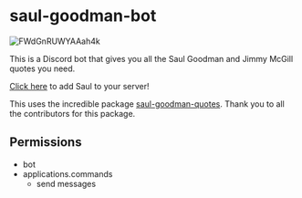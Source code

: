 # saul-goodman-bot

![FWdGnRUWYAAah4k](https://user-images.githubusercontent.com/32403644/236067396-8d2060a2-b861-4b9f-af21-2cff75be92c5.jpg)


This is a Discord bot that gives you all the Saul Goodman and Jimmy McGill quotes you need.

[Click here](https://discord.com/api/oauth2/authorize?client_id=1103144545232887929&permissions=2048&scope=bot%20applications.commands) to add Saul to your server!

This uses the incredible package [saul-goodman-quotes](https://github.com/EricNavar/saul-goodman-quotes). Thank you to all the contributors for this package.

## Permissions

- bot
- applications.commands
  - send messages
